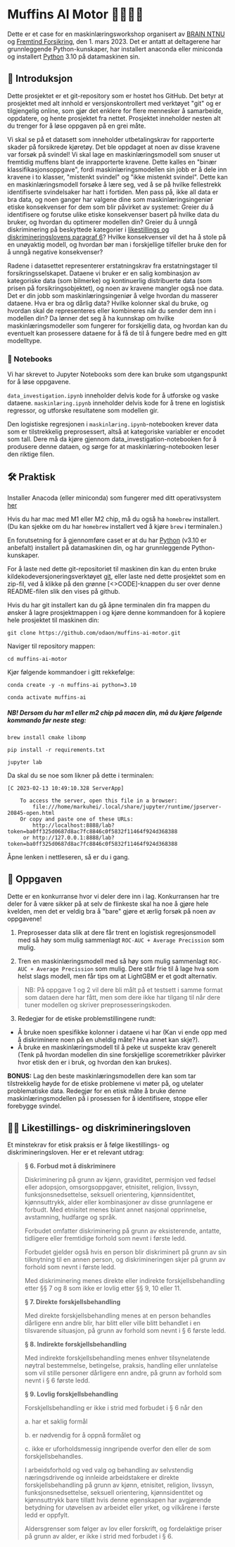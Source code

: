 # Muffins AI Motor 🧁🤖🚗💥

Dette er et case for en maskinlæringsworkshop organisert av [BRAIN NTNU](https://brainntnu.no/) og [Fremtind Forsikring](https://www.linkedin.com/company/fremtind), den 1. mars 2023. Det er antatt at deltagerene har grunnleggende Python-kunskaper, har installert anaconda eller miniconda og installert [Python](https://www.python.org/downloads/) 3.10 på datamaskinen sin.

## 🤔 Introduksjon

Dette prosjektet er et git-repository som er hostet hos GitHub. Det betyr at prosjektet med alt innhold er versjonskontrollert med verktøyet "git" og er tilgjengelig online, som gjør det enklere for flere mennesker å samarbeide, oppdatere, og hente prosjektet fra nettet. Prosjektet inneholder nesten alt du trenger for å løse oppgaven på en grei måte.

Vi skal se på et datasett som inneholder utbetalingskrav for rapporterte skader på forsikrede kjøretøy. Det ble oppdaget at noen av disse kravene var forsøk på svindel! Vi skal lage en maskinlæringsmodell som snuser ut fremtidig muffens blant de inrapporterte kravene. Dette kalles en "binær klassifikasjonsoppgave", fordi maskinlæringsmodellen sin jobb er å dele inn kravene i to klasser, "mistenkt svindel" og "ikke mistenkt svindel". Dette kan en maskinlæringsmodell forsøke å lære seg, ved å se på hvilke fellestrekk identifiserte svindelsaker har hatt i fortiden. Men pass på, ikke all data er bra data, og noen ganger har valgene dine som maskinlæringsingeniør etiske konsekvenser for dem som blir påvirket av systemet: Greier du å identifisere og forutse ulike etiske konsekvenser basert på hvilke data du bruker, og hvordan du optimerer modellen din? Greier du å unngå diskriminering på beskyttede kategorier i [likestillings og diskrimineringslovens paragraf 6](https://lovdata.no/dokument/NL/lov/2017-06-16-51)? Hvilke konsekvenser vil det ha å stole på en unøyaktig modell, og hvordan bør man i forskjellige tilfeller bruke den for å unngå negative konsekvenser?

Radene i datasettet representerer erstatningskrav fra erstatningstager til forsikringsselskapet. Dataene vi bruker er en salig kombinasjon av kategoriske data (som bilmerke) og kontinuerlig distribuerte data (som prisen på forsikringsobjektet), og noen av kravene mangler også noe data. Det er din jobb som maskinlæringsingeniør å velge hvordan du masserer dataene. Hva er bra og dårlig data? Hvilke kolonner skal du bruke, og hvordan skal de representeres eller kombineres når du sender dem inn i modellen din? Da lønner det seg å ha kunnskap om hvilke maskinlæringsmodeller som fungerer for forskjellig data, og hvordan kan du eventuelt kan prosessere dataene for å få de til å fungere bedre med en gitt modelltype.

### 📓 Notebooks

Vi har skrevet to Jupyter Notebooks som dere kan bruke som utgangspunkt for å løse oppgavene.

`data_investigation.ipynb` inneholder delvis kode for å utforske og vaske dataene.
`maskinlæring.ipynb` inneholder delvis kode for å trene en logistisk regressor, og utforske resultatene som modellen gir.

Den logistiske regresjonen i `maskinlæring.ipynb`-notebooken krever data som er tilstrekkelig preprosessert, altså at kategoriske variabler er encodet som tall. Dere må da kjøre gjennom data_investigation-notebooken for å produsere denne dataen, og sørge for at maskinlæring-notebooken leser den riktige filen.

## 🛠️ Praktisk 

Installer Anacoda (eller miniconda) som fungerer med ditt operativsystem [her](https://docs.conda.io/projects/conda/en/latest/user-guide/install/index.html)  

Hvis du har mac med M1 eller M2 chip, må du også ha `homebrew` installert. 
(Du kan sjekke om du har `homebrew` installert ved å kjøre `brew` i terminalen.)  


En forutsetning for å gjennomføre caset er at du har [Python](https://www.python.org/) (v3.10 er anbefalt) installert på datamaskinen din, og har grunnleggende Python-kunskaper.

For å laste ned dette git-repositoriet til maskinen din kan du enten bruke kildekodeversjoneringsverktøyet [git](https://git-scm.com/), eller laste ned dette prosjektet som en zip-fil, ved å klikke på den grønne [<>CODE]-knappen du ser over denne README-filen slik den vises på github.

Hvis du har git installert kan du gå åpne terminalen din fra mappen du ønsker å lagre prosjektmappen i og kjøre denne kommandoen for å kopiere hele prosjektet til maskinen din:


```
git clone https://github.com/odaon/muffins-ai-motor.git
```

Naviger til repository mappen:
```
cd muffins-ai-motor
```

Kjør følgende kommandoer i gitt rekkefølge:  
```
conda create -y -n muffins-ai python=3.10
```

```
conda activate muffins-ai
```


##### NB! Dersom du har m1 eller m2 chip på macen din, må du kjøre følgende kommando før neste steg:

`brew install cmake libomp`  

```
pip install -r requirements.txt
```
```
jupyter lab
```

Da skal du se noe som likner på dette i terminalen:
```console
[C 2023-02-13 10:49:10.328 ServerApp] 
    
    To access the server, open this file in a browser:
        file:///home/markuhei/.local/share/jupyter/runtime/jpserver-20845-open.html
    Or copy and paste one of these URLs:
        http://localhost:8888/lab?token=ba0ff325d0687d8ac7fc8846c0f5832f11464f924d368388
     or http://127.0.0.1:8888/lab?token=ba0ff325d0687d8ac7fc8846c0f5832f11464f924d368388

```

Åpne lenken i nettleseren, så er du i gang.

## 📝 Oppgaven

Dette er en konkurranse hvor vi deler dere inn i lag. Konkurransen har tre deler for å være sikker på at selv de flinkeste skal ha noe å gjøre hele kvelden, men det er veldig bra å "bare" gjøre et ærlig forsøk på noen av oppgavene!

1. Preprosesser data slik at dere får trent en logistisk regresjonsmodell med så høy som mulig sammenlagt `ROC-AUC + Average Precission` som mulig.

2. Tren en maskinlæringsmodell med så høy som mulig sammenlagt `ROC-AUC + Average Precission` som mulig. Dere står frie til å lage hva som helst slags modell, men får tips om at LightGBM er et godt alternativ.

> NB: På oppgave 1 og 2 vil dere bli målt på et testsett i samme format som dataen dere har fått, men som dere ikke har tilgang til når dere tuner modellen og skriver preprosesseringskoden.

3. Redegjør for de etiske problemstillingene rundt:
- Å bruke noen spesifikke kolonner i dataene vi har (Kan vi ende opp med å diskriminere noen på en uheldig måte? Hva annet kan skje?).
- Å bruke en maskinlæringsmodell til å peke ut suspekte krav generelt (Tenk på hvordan modellen din sine forskjellige scoremetrikker påvirker hvor etisk den er i bruk, og hvordan den kan brukes).

**BONUS:** Lag den beste maskinlæringsmodellen dere kan som tar tilstrekkelig høyde for de etiske problemene vi møter på, og utelater problematiske data. Redegjør for en etisk måte å bruke denne maskinlæringsmodellen på i prosessen for å identifisere, stoppe eller forebygge svindel.

## 🧑‍⚖️ Likestillings- og diskrimineringsloven

Et minstekrav for etisk praksis er å følge likestillings- og diskrimineringsloven. Her er et relevant utdrag:
>
>**§ 6. Forbud mot å diskriminere**
>
>Diskriminering på grunn av kjønn, graviditet, permisjon ved fødsel eller adopsjon, omsorgsoppgaver, etnisitet, religion, livssyn, funksjonsnedsettelse, seksuell orientering, kjønnsidentitet, kjønnsuttrykk, alder eller kombinasjoner av disse grunnlagene er forbudt. Med etnisitet menes blant annet nasjonal opprinnelse, avstamning, hudfarge og språk.
>
>Forbudet omfatter diskriminering på grunn av eksisterende, antatte, tidligere eller fremtidige forhold som nevnt i første ledd.
>
>Forbudet gjelder også hvis en person blir diskriminert på grunn av sin tilknytning til en annen person, og diskrimineringen skjer på grunn av forhold som nevnt i første ledd.
>
>Med diskriminering menes direkte eller indirekte forskjellsbehandling etter §§ 7 og 8 som ikke er lovlig etter §§ 9, 10 eller 11.
>
>
>**§ 7. Direkte forskjellsbehandling**
>
>Med direkte forskjellsbehandling menes at en person behandles dårligere enn andre blir, har blitt eller ville blitt behandlet i en tilsvarende situasjon, på grunn av forhold som nevnt i § 6 første ledd.
>
>
>**§ 8. Indirekte forskjellsbehandling**
>
>Med indirekte forskjellsbehandling menes enhver tilsynelatende nøytral bestemmelse, betingelse, praksis, handling eller unnlatelse som vil stille personer dårligere enn andre, på grunn av forhold som nevnt i § 6 første ledd.
>
>
>**§ 9. Lovlig forskjellsbehandling**
>
>Forskjellsbehandling er ikke i strid med forbudet i § 6 når den
> 
>a.	har et saklig formål
> 
>b.	er nødvendig for å oppnå formålet og
> 
>c.	ikke er uforholdsmessig inngripende overfor den eller de som forskjellsbehandles.
>
>I arbeidsforhold og ved valg og behandling av selvstendig næringsdrivende og innleide arbeidstakere er direkte forskjellsbehandling på grunn av kjønn, etnisitet, religion, livssyn, funksjonsnedsettelse, seksuell orientering, kjønnsidentitet og kjønnsuttrykk bare tillatt hvis denne egenskapen har avgjørende betydning for utøvelsen av arbeidet eller yrket, og vilkårene i første ledd er oppfylt.
>
>Aldersgrenser som følger av lov eller forskrift, og fordelaktige priser på grunn av alder, er ikke i strid med forbudet i § 6.
